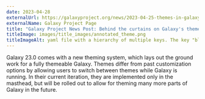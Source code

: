 ```yaml
---
date: 2023-04-28
externalUrl: https://galaxyproject.org/news/2023-04-25-themes-in-galaxy/
externalName: Galaxy Project Page
title: "Galaxy Project News Post: Behind the curtains on Galaxy's themes"
titleImage: images/title_images/annotated_theme.png
titleImageAlt: yaml file with a hierarchy of multiple keys. The key "blue" is highlighted as "Theme Name / ID". The nested keys "masthead", "text" and "color" are highlighted as "Selectors". A color value in the key "color" is highlighted as "value". There are multiple other nested keys and values not highlighted.
---
```


Galaxy 23.0 comes with a new theming system, which lays out the ground work for a fully themeable Galaxy. Themes differ from past customization options by allowing users to switch between themes while Galaxy is running. In their current iteration, they are implemented only in the masthead, but will be rolled out to allow for theming many more parts of Galaxy in the future.

<!--more-->
